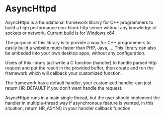 # AsyncHttpd
AsyncHttpd is a foundational framework library for C++ programmers to  build a high performance non-block http server without any knowledge of sockets or network. Current build is for Windows x64.

The purpose of this library is to provide a way for C++ programmers to easily build a website much faster than PHP, Java, ... This library can also be embeded into your own desktop apps, without any configuration.

Users of this library just write a C function (handler) to handle parsed http request and put the result in the provided buffer, then create and run the framework which will callback your customized function.

The framework has a default handler, your customized handler can just return HR_DEFAULT if you don't want handle the request.

AsyncHttpd runs in a main single thread, but the user should implement the handler in multiple-thread way if asynchronous feature is wanted, in this situation, return HR_ASYNC in your handler callback function. 
